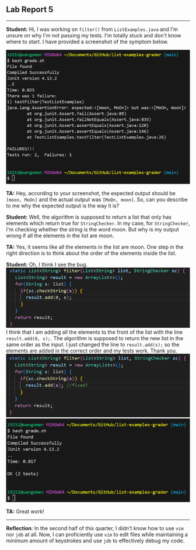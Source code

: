 ## Lab Report 5
---

**Student:** Hi, I was working on `filter()` from `ListExamples.java` and I'm unsure on why I'm not passing my tests. I'm totally stuck and don't know where to start. I have provided a screenshot of the symptom below.

![Image](lab5_symptom.png)

**TA:** Hey, according to your screenshot, the expected output should be `[moon, MoOn]` and the actual output was `[MoOn, moon]`. So, can you describe to me why the expected output is the way it is?

**Student:** Well, the algorithm is supposed to return a list that only has elements which return true for `StringChecker`. In my case, for `StringChecker`, I'm checking whether the string is the word moon. But why is my output wrong if all the elements in the list are moon.

**TA:** Yes, it seems like all the elements in the list are moon. One step in the right direction is to think about the order of the elements inside the list.

**Student:** Oh, I think I see the bug. 
![Image](unfixed.png)
I think that I am adding all the elements to the front of the list with the line `result.add(0, s);`. The algorithm is supposed to return the new list in the same order as the input. I just changed the line to `result.add(s);` so the elements are added in the correct order and my tests work. Thank you.
![Image](fixed2.png)
![Image](fixed.png)

**TA:** Great work!

---

**Reflection**: In the second half of this quarter, I didn't know how to use `vim` nor `jdb` at all. Now, I can proficiently use `vim` to edit files while maintaining a minimum amount of keystrokes and use `jdb` to effectively debug my code.
